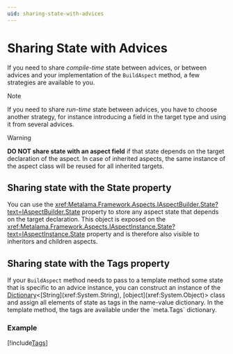 ```yaml
---
uid: sharing-state-with-advices
---
```


# Sharing State with Advices

If you need to share _compile-time_ state between advices, or between advices and your implementation of the `BuildAspect` method, a few strategies are available to you.

> [!NOTE]
> If you need to share _run-time_ state between advices, you have to choose another strategy, for instance introducing a field in the target type and using it from several advices.

> [!WARNING]
> **DO NOT share state with an aspect field** if that state depends on the target declaration of the aspect. In case of inherited aspects, the same instance of the aspect class will be reused for all inherited targets.

## Sharing state with the State property

You can use the <xref:Metalama.Framework.Aspects.IAspectBuilder.State?text=IAspectBuilder.State> property to store any aspect state that depends on the target declaration. This object is exposed on the <xref:Metalama.Framework.Aspects.IAspectInstance.State?text=IAspectInstance.State> property and is therefore also visible to inheritors and children aspects.

## Sharing state with the Tags property

If your `BuildAspect` method needs to pass to a template method some state that is specific to an advice instance, you can construct an instance of the [Dictionary](xref:System.Collections.Generic.Dictionary`2)<[String](xref:System.String), [object](xref:System.Object)> class and assign all elements of state as tags in the name-value dictionary. In the template method, the tags are available under the `meta.Tags` dictionary.

### Example

[!include[Tags](../../../code/Metalama.Documentation.SampleCode.AspectFramework/Tags.cs)]